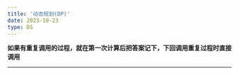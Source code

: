 ```yaml
---
title: '动态规划(DP)'
date: 2023-10-23
type: DS
---
```


**如果有重复调用的过程，就在第一次计算后把答案记下，下回调用重复过程时直接调用**

<hr/>
<ListPosts type="DP"/>
